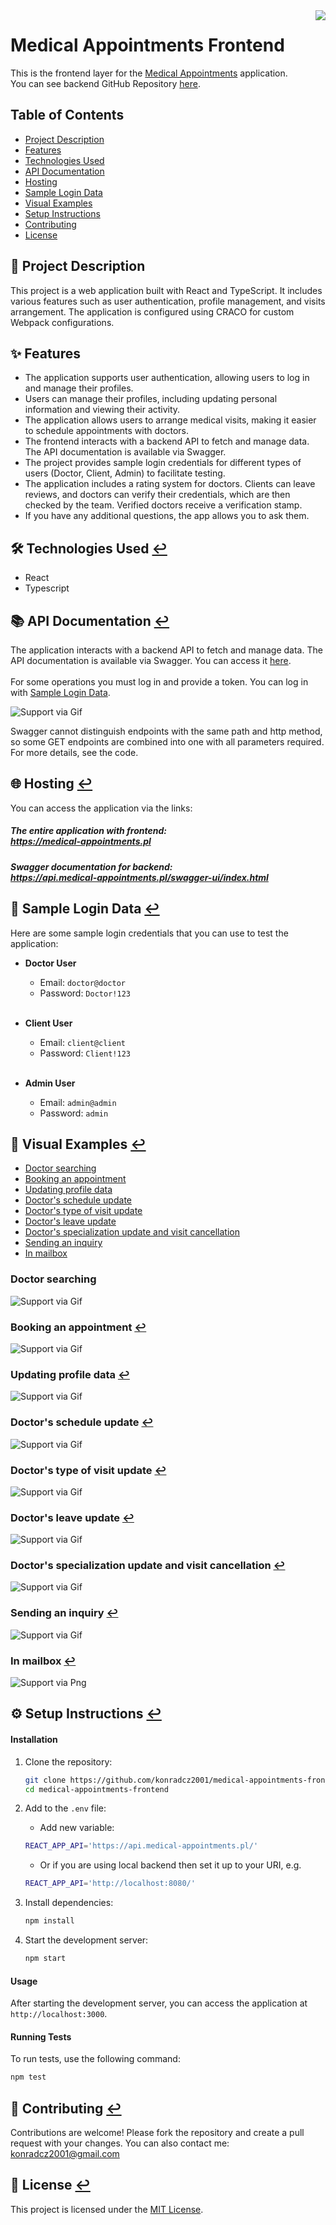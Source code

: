 <img align="right" src="./public/logo192.png">

# Medical Appointments Frontend

This is the frontend layer for the [Medical Appointments](https://medical-appointments.pl) application. 
<br>You can see backend GitHub Repository [here](https://github.com/konradcz2001/medical-appointments-backend).


## Table of Contents

- [Project Description](#page_facing_up-project-description)
- [Features](#sparkles-features)
- [Technologies Used](#hammer_and_wrench-technologies-used-leftwards_arrow_with_hook)
- [API Documentation](#books-api-documentation-leftwards_arrow_with_hook)
- [Hosting](#globe_with_meridians-hosting-leftwards_arrow_with_hook)
- [Sample Login Data](#closed_lock_with_key-sample-login-data-leftwards_arrow_with_hook)
- [Visual Examples](#movie_camera-visual-examples-leftwards_arrow_with_hook)
- [Setup Instructions](#gear-setup-instructions-leftwards_arrow_with_hook)
- [Contributing](#handshake-contributing-leftwards_arrow_with_hook)
- [License](#scroll-license-leftwards_arrow_with_hook)

## :page_facing_up: Project Description

This project is a web application built with React and TypeScript. It includes various features such as user authentication, profile management, and visits arrangement. The application is configured using CRACO for custom Webpack configurations.


## :sparkles: Features
- The application supports user authentication, allowing users to log in and manage their profiles.
- Users can manage their profiles, including updating personal information and viewing their activity.
- The application allows users to arrange medical visits, making it easier to schedule appointments with doctors.
- The frontend interacts with a backend API to fetch and manage data. The API documentation is available via Swagger.
- The project provides sample login credentials for different types of users (Doctor, Client, Admin) to facilitate testing.
- The application includes a rating system for doctors. Clients can leave reviews, and doctors can verify their credentials, which are then checked by the team. Verified doctors receive a verification stamp. 
- If you have any additional questions, the app allows you to ask them.

## :hammer_and_wrench: Technologies Used [:leftwards_arrow_with_hook:](#table-of-contents)

- React
- Typescript

## :books: API Documentation [:leftwards_arrow_with_hook:](#table-of-contents)
The application interacts with a backend API to fetch and manage data. 
The API documentation is available via Swagger. You can access it [here](https://api.medical-appointments.pl/swagger-ui/index.html).
<br><br>For some operations you must log in and provide a token. You can log in with [Sample Login Data](#sample-login-data).

![Support via Gif](readme_assets/api.gif)

Swagger cannot distinguish endpoints with the same path and http method, so some GET endpoints are combined into one with all parameters required. For more details, see the code.

## :globe_with_meridians: Hosting [:leftwards_arrow_with_hook:](#table-of-contents)
You can access the application via the links:
##### The entire application with frontend:<br> https://medical-appointments.pl
##### Swagger documentation for backend:<br> https://api.medical-appointments.pl/swagger-ui/index.html

## :closed_lock_with_key: Sample Login Data [:leftwards_arrow_with_hook:](#table-of-contents)

Here are some sample login credentials that you can use to test the application:

- **Doctor User**
   - Email: `doctor@doctor`
   - Password: `Doctor!123`
<br><br>
- **Client User**
   - Email: `client@client`
   - Password: `Client!123`
     <br><br>

- **Admin User**
   - Email: `admin@admin`
   - Password: `admin`

## :movie_camera: Visual Examples [:leftwards_arrow_with_hook:](#table-of-contents)

- [Doctor searching](#doctor-searching)
- [Booking an appointment](#booking-an-appointment-leftwards_arrow_with_hook)
- [Updating profile data](#updating-profile-data-leftwards_arrow_with_hook)
- [Doctor's schedule update](#doctors-schedule-update-leftwards_arrow_with_hook)
- [Doctor's type of visit update](#doctors-type-of-visit-update-leftwards_arrow_with_hook)
- [Doctor's leave update](#doctors-leave-update-leftwards_arrow_with_hook)
- [Doctor's specialization update and visit cancellation](#doctors-specialization-update-and-visit-cancellation-leftwards_arrow_with_hook)
- [Sending an inquiry](#sending-an-inquiry-leftwards_arrow_with_hook)
- [In mailbox](#in-mailbox-leftwards_arrow_with_hook)

### Doctor searching
![Support via Gif](readme_assets/searching.gif)

### Booking an appointment [:leftwards_arrow_with_hook:](#movie_camera-visual-examples-leftwards_arrow_with_hook)
![Support via Gif](readme_assets/booking_appointment.gif)

### Updating profile data [:leftwards_arrow_with_hook:](#movie_camera-visual-examples-leftwards_arrow_with_hook)
![Support via Gif](readme_assets/profile_management.gif)

### Doctor's schedule update [:leftwards_arrow_with_hook:](#movie_camera-visual-examples-leftwards_arrow_with_hook)
![Support via Gif](readme_assets/schedule_update.gif)

### Doctor's type of visit update [:leftwards_arrow_with_hook:](#movie_camera-visual-examples-leftwards_arrow_with_hook)
![Support via Gif](readme_assets/type_of_visit_update.gif)

### Doctor's leave update [:leftwards_arrow_with_hook:](#movie_camera-visual-examples-leftwards_arrow_with_hook)
![Support via Gif](readme_assets/leave_update.gif)

### Doctor's specialization update and visit cancellation [:leftwards_arrow_with_hook:](#movie_camera-visual-examples-leftwards_arrow_with_hook)
![Support via Gif](readme_assets/specialization_update_visit_cancel.gif)

### Sending an inquiry [:leftwards_arrow_with_hook:](#movie_camera-visual-examples-leftwards_arrow_with_hook)
![Support via Gif](readme_assets/contact.gif)

### In mailbox [:leftwards_arrow_with_hook:](#movie_camera-visual-examples-leftwards_arrow_with_hook)
![Support via Png](readme_assets/gmail.png)

## :gear: Setup Instructions [:leftwards_arrow_with_hook:](#table-of-contents)

#### Installation

1. Clone the repository:

    ```bash
    git clone https://github.com/konradcz2001/medical-appointments-frontend.git
    cd medical-appointments-frontend
    ```

2. Add to the `.env` file:
    - Add new variable:
    ```bash
    REACT_APP_API='https://api.medical-appointments.pl/'
    ```
    - Or if you are using local backend then set it up to your URI, e.g.
    ```bash
    REACT_APP_API='http://localhost:8080/'
    ```


3. Install dependencies:
    ```bash
    npm install
    ```

4. Start the development server:
    ```bash
    npm start
    ```

#### Usage

After starting the development server, you can access the application at `http://localhost:3000`.

#### Running Tests

To run tests, use the following command:
```bash
npm test
```
## :handshake: Contributing [:leftwards_arrow_with_hook:](#table-of-contents)
Contributions are welcome! Please fork the repository and create a pull request with your changes. You can also contact me: konradcz2001@gmail.com

## :scroll: License [:leftwards_arrow_with_hook:](#table-of-contents)
This project is licensed under the [MIT License](LICENSE).<br><br>

